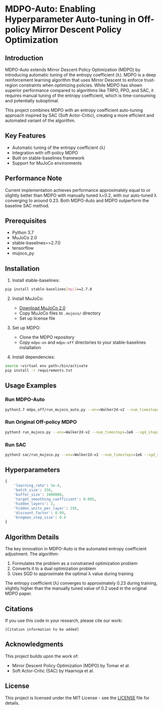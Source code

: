 # MDPO-Auto: Enabling Hyperparameter Auto-tuning in Off-policy Mirror Descent Policy Optimization

## Introduction
MDPO-Auto extends Mirror Descent Policy Optimization (MDPO) by introducing automatic tuning of the entropy coefficient (λ). MDPO is a deep reinforcement learning algorithm that uses Mirror Descent to enforce trust-region constraints when optimizing policies. While MDPO has shown superior performance compared to algorithms like TRPO, PPO, and SAC, it requires manual tuning of the entropy coefficient, which is time-consuming and potentially suboptimal.

This project combines MDPO with an entropy coefficient auto-tuning approach inspired by SAC (Soft Actor-Critic), creating a more efficient and automated variant of the algorithm.

## Key Features
- Automatic tuning of the entropy coefficient (λ)
- Integration with off-policy MDPO
- Built on stable-baselines framework
- Support for MuJoCo environments

## Performance Note
Current implementation achieves performance approximately equal to or slightly better than MDPO with manually tuned λ=0.2, with our auto-tuned λ converging to around 0.23. Both MDPO-Auto and MDPO outperform the baseline SAC method.

## Prerequisites
- Python 3.7
- MuJoCo 2.0
- stable-baselines==2.7.0
- tensorflow
- mujoco_py

## Installation

1. Install stable-baselines:
```bash
pip install stable-baselines[mpi]==2.7.0
```

2. Install MuJoCo:
   - [Download MuJoCo 2.0](https://www.roboti.us/index.html)
   - Copy MuJoCo files to `.mujoco/` directory
   - Set up license file

3. Set up MDPO:
   - Clone the MDPO repository
   - Copy `mdpo-on` and `mdpo-off` directories to your stable-baselines installation

4. Install dependencies:
```bash
source <virtual env path>/bin/activate
pip install -r requirements.txt
```

## Usage Examples

### Run MDPO-Auto
```bash
python3.7 mdpo_off/run_mujoco_auto.py --env=Walker2d-v2 --num_timesteps=1e6 --sgd_steps=1 --klcoeff=0.4 --tsallis_coeff=2.0
```

### Run Original Off-policy MDPO
```bash
python3 run_mujoco.py --env=Walker2d-v2 --num_timesteps=1e6 --sgd_steps=1000 --klcoeff=1.0 --lam=0.2 --tsallis_coeff=1.0
```

### Run SAC
```bash
python3 sac/run_mujoco.py --env=Walker2d-v2 --num_timesteps=1e6 --sgd_steps=1
```

## Hyperparameters
```python
{
    'learning_rate': 3e-4,
    'batch_size': 256,
    'buffer_size': 1000000,
    'target_smoothing_coefficient': 0.005,
    'hidden_layers': 2,
    'hidden_units_per_layer': 256,
    'discount_factor': 0.99,
    'bregman_step_size': 0.4
}
```

## Algorithm Details

The key innovation in MDPO-Auto is the automated entropy coefficient adjustment. The algorithm:
1. Formulates the problem as a constrained optimization problem
2. Converts it to a dual optimization problem
3. Uses SGD to approximate the optimal λ value during training

The entropy coefficient (λ) converges to approximately 0.23 during training, slightly higher than the manually tuned value of 0.2 used in the original MDPO paper.

## Citations
If you use this code in your research, please cite our work:
```
[Citation information to be added]
```

## Acknowledgments
This project builds upon the work of:
- Mirror Descent Policy Optimization (MDPO) by Tomar et al.
- Soft Actor-Critic (SAC) by Haarnoja et al.

## License
This project is licensed under the MIT License - see the [LICENSE](LICENSE.md) file for details.
